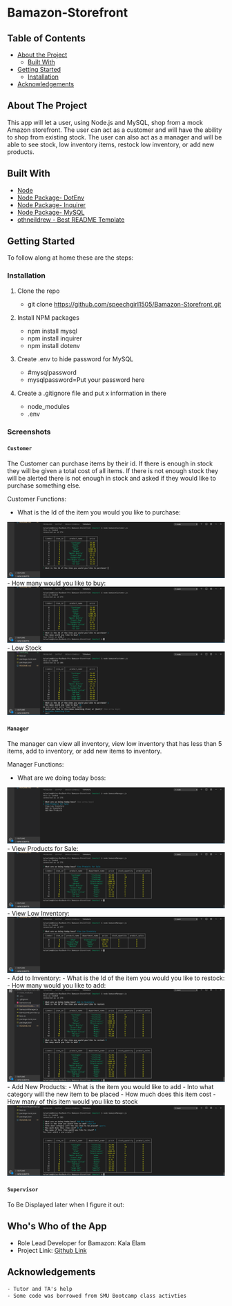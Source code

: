 # Bamazon-Storefront

<!-- PROJECT SHIELDS -->
<!--
*** I'm using markdown "reference style" links for readability.
*** Reference links are enclosed in brackets [ ] instead of parentheses ( ).
*** See the bottom of this document for the declaration of the reference variables
*** for contributors-url, forks-url, etc. This is an optional, concise syntax you may use.
*** https://www.markdownguide.org/basic-syntax/#reference-style-links
-->

<!-- TABLE OF CONTENTS -->

## Table of Contents
- [About the Project](#about-the-project)
    - [Built With](#built-with)
- [Getting Started](#getting-started)
    - [Installation](#installation)
- [Acknowledgements](#acknowledgements)

<!-- ABOUT THE PROJECT -->
## About The Project

This app will let a user, using Node.js and MySQL, shop from a mock Amazon storefront. The user can act as a customer and will have the ability to shop from existing stock. The user can also act as a manager and will be able to see stock, low inventory items, restock low inventory, or add new products. 

## Built With
- [Node](https://nodejs.org/en/)
- [Node Package- DotEnv](https://www.npmjs.com/package/dotenv)
- [Node Package- Inquirer](https://www.npmjs.com/package/inquirer)
- [Node Package- MySQL](https://www.npmjs.com/package/mysql)
- [othneildrew - Best README Template](https://github.com/othneildrew/Best-README-Template)

<!-- GETTING STARTED -->
## Getting Started
To follow along at home these are the steps:

### Installation
1. Clone the repo 
    - git clone https://github.com/speechgirl1505/Bamazon-Storefront.git

2. Install NPM packages
    - npm install mysql
    - npm install inquirer
    - npm install dotenv

3. Create .env to hide password for MySQL
    - #mysqlpassword
    - mysqlpassword=Put your password here

4. Create a .gitignore file and put x information in there
    - node_modules
    - .env

### Screenshots

#### `Customer`

The Customer can purchase items by their id. If there is enough in stock they will be given a total cost of all items. If there is not enough stock they will be alerted there is not enough in stock and asked if they would like to purchase something else.

Customer Functions:

- What is the Id of the item you would you like to purchase:
<img src="cus1.png"/>
- How many would you like to buy:
<img src="cus2.png"/>
- Low Stock
<img src="cus3.png"/>

#### `Manager`

The manager can view all inventory, view low inventory that has less than 5 items, add to inventory, or add new items to inventory.

Manager Functions:
- What are we doing today boss:
<img src="man1.png"/>
    - View Products for Sale:
    <img src="man2.png"/>
    - View Low Inventory: 
    <img src="man3.png"/>
    - Add to Inventory:
        - What is the Id of the item you would you like to restock:
        - How many would you like to add:
        <img src="man4.png"/>
    - Add New Products:
        - What is the item you would like to add
        - Into what category will the new item to be placed
        - How much does this item cost
        - How many of this item would you like to stock
        <img src="man5.png"/>


#### `Supervisor`

To Be Displayed later when I figure it out:

## Who's Who of the App

- Role Lead Developer for Bamazon: Kala Elam
- Project Link: [Github Link](https://github.com/speechgirl1505/Bamazon-Storefront)

## Acknowledgements

    - Tutor and TA's help 
    - Some code was borrowed from SMU Bootcamp class activties
